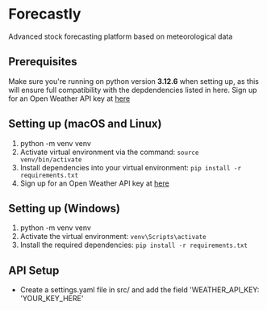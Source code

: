 
# Forecastly
Advanced stock forecasting platform based on meteorological data

## Prerequisites
Make sure you're running on python version <b>3.12.6</b> when setting up, as this will ensure full compatibility with the depdendencies listed in here.
Sign up for an Open Weather API key at [here](https://openweathermap.org)

## Setting up (macOS and Linux)
1. python -m venv venv
2. Activate virtual environment via the command: ```source venv/bin/activate```
3. Install dependencies into your virtual environment: ```pip install -r requirements.txt```
4. Sign up for an Open Weather API key at [here](https://openweathermap.org)


## Setting up (Windows)
1. python -m venv venv
2. Activate the virtual environment: ```venv\Scripts\activate```
3. Install the required dependencies: ```pip install -r requirements.txt```

## API Setup
- Create a settings.yaml file in src/ and add the field 'WEATHER_API_KEY: 'YOUR_KEY_HERE'
